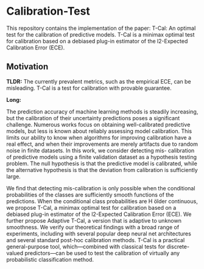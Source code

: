 # Calibration-Test
This repository contains the implementation of the paper: T-Cal: An optimal test for the calibration of predictive models.
T-Cal is a minimax optimal test for calibration based on a debiased plug-in estimator of the l2-Expected Calibration Error (ECE).

## Motivation

**TLDR:** The currently prevalent metrics, such as the empirical ECE, can be misleading.
T-Cal is a test for calibration with provable guarantee.

**Long:** 

The prediction accuracy of machine learning methods is steadily increasing, but the calibration of their
uncertainty predictions poses a significant challenge. Numerous works focus on obtaining well-calibrated
predictive models, but less is known about reliably assessing model calibration. This limits our ability
to know when algorithms for improving calibration have a real effect, and when their improvements
are merely artifacts due to random noise in finite datasets. In this work, we consider detecting mis-
calibration of predictive models using a finite validation dataset as a hypothesis testing problem. The
null hypothesis is that the predictive model is calibrated, while the alternative hypothesis is that the
deviation from calibration is sufficiently large.

We find that detecting mis-calibration is only possible when the conditional probabilities of the
classes are sufficiently smooth functions of the predictions. When the conditional class probabilities
are H ̈older continuous, we propose T-Cal, a minimax optimal test for calibration based on a debiased
plug-in estimator of the l2-Expected Calibration Error (ECE). We further propose Adaptive T-Cal, a
version that is adaptive to unknown smoothness. We verify our theoretical findings with a broad range of
experiments, including with several popular deep neural net architectures and several standard post-hoc
calibration methods. T-Cal is a practical general-purpose tool, which—combined with classical tests for
discrete-valued predictors—can be used to test the calibration of virtually any probabilistic classification
method.
